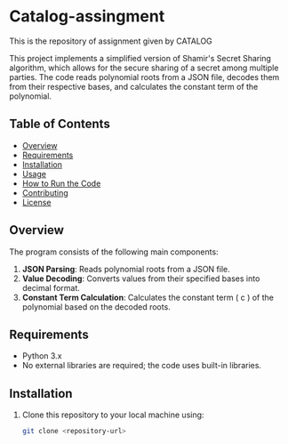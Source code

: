 # Catalog-assingment
This is the repository of assignment given by CATALOG

This project implements a simplified version of Shamir's Secret Sharing algorithm, which allows for the secure sharing of a secret among multiple parties. The code reads polynomial roots from a JSON file, decodes them from their respective bases, and calculates the constant term of the polynomial.

## Table of Contents

- [Overview](#overview)
- [Requirements](#requirements)
- [Installation](#installation)
- [Usage](#usage)
- [How to Run the Code](#how-to-run-the-code)
- [Contributing](#contributing)
- [License](#license)

## Overview

The program consists of the following main components:

1. **JSON Parsing**: Reads polynomial roots from a JSON file.
2. **Value Decoding**: Converts values from their specified bases into decimal format.
3. **Constant Term Calculation**: Calculates the constant term \( c \) of the polynomial based on the decoded roots.

## Requirements

- Python 3.x
- No external libraries are required; the code uses built-in libraries.

## Installation

1. Clone this repository to your local machine using:
   ```bash
   git clone <repository-url>
